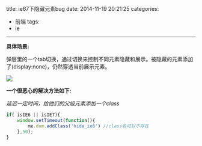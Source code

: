 title: ie67下隐藏元素bug
date: 2014-11-19 20:21:25
categories:
- 前端
tags:
- ie
---

**具体场景:**

弹层里的一个tab切换，通过切换来控制不同元素隐藏和展示。被隐藏的元素添加了(display:none)，仍然穿透当前展示元素。
<!-- more -->
![](/assets/blogImg/2014-11-19-8.47.38.png)

**一个很恶心的解决方法如下:**

*延迟一定时间，给他们的父级元素添加一个class*

```javascript
if( isIE6 || isIE7){
    window.setTimeout(function(){
        me.dom.addClass('hide_ie6') //class名可以不存在
    },50);
}

```

